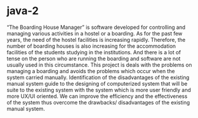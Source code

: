 # java-2
 “The Boarding House Manager” is software developed for controlling and managing various activities in a hostel or a boarding. As for the past few years, the need of the hostel facilities is increasing rapidly. Therefore, the number of boarding houses is also increasing for the accommodation facilities of the students studying in the institutions. And there is a lot of tense on the person who are running the boarding and software are not usually used in this circumstance. This project is deals with the problems on managing a boarding and avoids the problems which occur when the system carried manually. Identification of the disadvantages of the existing manual system guide to the designing of computerized system that will be suite to the existing system with the system which is more user friendly and more UX/UI oriented. We can improve the efficiency and the effectiveness of the system thus overcome the drawbacks/ disadvantages of the existing manual system.  

